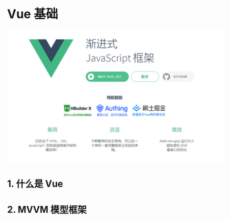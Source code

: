 # Vue 基础

![](https://raw.githubusercontent.com/xiaofeilalala/DocsPics/main/imgs/20220422140406.png)

## 1. 什么是 Vue



## 2. MVVM 模型框架
